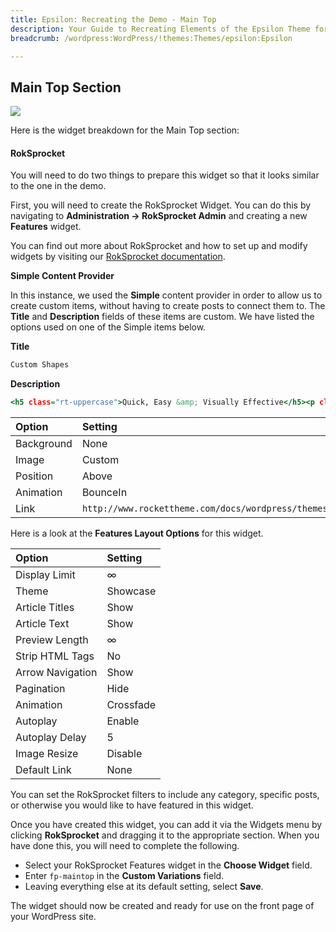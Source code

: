 ```yaml
---
title: Epsilon: Recreating the Demo - Main Top
description: Your Guide to Recreating Elements of the Epsilon Theme for WordPress
breadcrumb: /wordpress:WordPress/!themes:Themes/epsilon:Epsilon

---
```


Main Top Section
-----

![][demo]

Here is the widget breakdown for the Main Top section:

#### RokSprocket

You will need to do two things to prepare this widget so that it looks similar to the one in the demo.

First, you will need to create the RokSprocket Widget. You can do this by navigating to **Administration -> RokSprocket Admin** and creating a new **Features** widget.

You can find out more about RokSprocket and how to set up and modify widgets by visiting our [RokSprocket documentation][roksprocket].

**Simple Content Provider**

In this instance, we used the **Simple** content provider in order to allow us to create custom items, without having to create posts to connect them to. The **Title** and **Description** fields of these items are custom. We have listed the options used on one of the Simple items below.

**Title**

~~~ .html
Custom Shapes
~~~

**Description**

~~~ .html
<h5 class="rt-uppercase">Quick, Easy &amp; Visually Effective</h5><p class="rt-small-text hidden-tablet">Epsilon uses a combination of custom theme images, overlays and SVG masks to proliferate hexagons throughout the theme.</p>
~~~

| Option     | Setting                                                    |
| :--------- | :--------                                                  |
| Background | None                                                       |
| Image      | Custom                                                     |
| Position   | Above                                                      |
| Animation  | BounceIn                                                   |
| Link       | `http://www.rockettheme.com/docs/wordpress/themes/epsilon` |

Here is a look at the **Features Layout Options** for this widget.

| Option           | Setting   |
| :--------------- | :-------- |
| Display Limit    | ∞         |
| Theme            | Showcase  |
| Article Titles   | Show      |
| Article Text     | Show      |
| Preview Length   | ∞         |
| Strip HTML Tags  | No        |
| Arrow Navigation | Show      |
| Pagination       | Hide      |
| Animation        | Crossfade |
| Autoplay         | Enable    |
| Autoplay Delay   | 5         |
| Image Resize     | Disable   |
| Default Link     | None      |

You can set the RokSprocket filters to include any category, specific posts, or otherwise you would like to have featured in this widget.

Once you have created this widget, you can add it via the Widgets menu by clicking **RokSprocket** and dragging it to the appropriate section. When you have done this, you will need to complete the following.

* Select your RokSprocket Features widget in the **Choose Widget** field.
* Enter `fp-maintop` in the **Custom Variations** field.
* Leaving everything else at its default setting, select **Save**.

The widget should now be created and ready for use on the front page of your WordPress site.

[demo]: assets/demo_6.jpeg
[roksprocket]: ../../plugins/roksprocket/